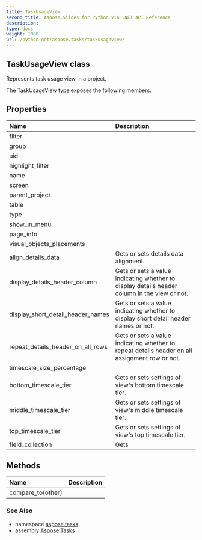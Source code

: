 ```yaml
---
title: TaskUsageView
second_title: Aspose.Sildes for Python via .NET API Reference
description: 
type: docs
weight: 1080
url: /python-net/aspose.tasks/taskusageview/
---
```


## TaskUsageView class

Represents task usage view in a project.

The TaskUsageView type exposes the following members:
## Properties
| Name | Description |
| :- | :- |
|filter|  |
|group|  |
|uid|  |
|highlight_filter|  |
|name|  |
|screen|  |
|parent_project|  |
|table|  |
|type|  |
|show_in_menu|  |
|page_info|  |
|visual_objects_placements|  |
|align_details_data|Gets or sets details data alignment.|
|display_details_header_column|Gets or sets a value indicating whether to display details header column in the view or not.|
|display_short_detail_header_names|Gets or sets a value indicating whether to display short detail header names or not.|
|repeat_details_header_on_all_rows|Gets or sets a value indicating whether to repeat details header on all assignment row or not.|
|timescale_size_percentage|  |
|bottom_timescale_tier|Gets or sets settings of view's bottom timescale tier.|
|middle_timescale_tier|Gets or sets settings of view's middle timescale tier.|
|top_timescale_tier|Gets or sets settings of view's top timescale tier.|
|field_collection|Gets|
## Methods
| Name | Description |
| :- | :- |
|compare_to(other)|  |

### See Also

* namespace [aspose.tasks](/tasks/python-net/aspose.tasks/)
* assembly [Aspose.Tasks](/tasks/python-net/)


